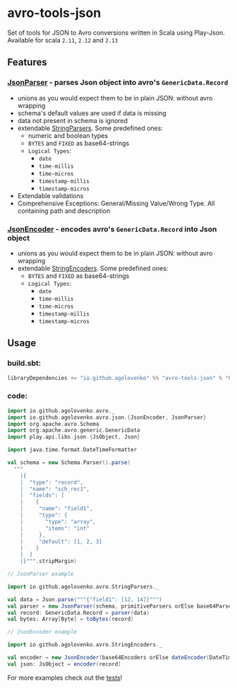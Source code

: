 # avro-tools-json

Set of tools for JSON to Avro conversions written in Scala using Play-Json. Available for scala `2.11`, `2.12`
and `2.13`

## Features

### [JsonParser](src/main/scala/io/github/agolovenko/avro/json/JsonParser.scala) - parses Json object into avro's `GenericData.Record`

* unions as you would expect them to be in plain JSON: without avro wrapping
* schema's default values are used if data is missing
* data not present in schema is ignored
* extendable [StringParsers](../core/src/main/scala/io/github/agolovenko/avro/StringParsers.scala). Some predefined
  ones:
    * numeric and boolean types
    * `BYTES` and `FIXED` as base64-strings
    * `Logical Types`:
        * `date`
        * `time-millis`
        * `time-micros`
        * `timestamp-millis`
        * `timestamp-micros`
* Extendable validations
* Comprehensive Exceptions: General/Missing Value/Wrong Type. All containing path and description

### [JsonEncoder](src/main/scala/io/github/agolovenko/avro/json/JsonEncoder.scala) - encodes avro's `GenericData.Record` into Json object

* unions as you would expect them to be in plain JSON: without avro wrapping
* extendable [StringEncoders](../core/src/main/scala/io/github/agolovenko/avro/StringEncoders.scala). Some predefined
  ones:
    * `BYTES` and `FIXED` as base64-strings
    * `Logical Types`:
        * `date`
        * `time-millis`
        * `time-micros`
        * `timestamp-millis`
        * `timestamp-micros`

## Usage

### build.sbt:

```sbt
libraryDependencies += "io.github.agolovenko" %% "avro-tools-json" % "0.6.2"
```

### code:

```scala
import io.github.agolovenko.avro._
import io.github.agolovenko.avro.json.{JsonEncoder, JsonParser}
import org.apache.avro.Schema
import org.apache.avro.generic.GenericData
import play.api.libs.json.{JsObject, Json}

import java.time.format.DateTimeFormatter

val schema = new Schema.Parser().parse(
  """
    |{
    |  "type": "record",
    |  "name": "sch_rec1",
    |  "fields": [
    |    {
    |     "name": "field1", 
    |     "type": {
    |       "type": "array",
    |       "items": "int"
    |     },
    |     "default": [1, 2, 3]
    |    }
    |  ]
    |}""".stripMargin)

// JsonParser example

import io.github.agolovenko.avro.StringParsers._

val data = Json.parse("""{"field1": [12, 14]}""")
val parser = new JsonParser(schema, primitiveParsers orElse base64Parsers)
val record: GenericData.Record = parser(data)
val bytes: Array[Byte] = toBytes(record)

// JsonEncoder example

import io.github.agolovenko.avro.StringEncoders._

val encoder = new JsonEncoder(base64Encoders orElse dateEncoder(DateTimeFormatter.ISO_DATE))
val json: JsObject = encoder(record)
```

For more examples check out the [tests](src/test/scala/io/github/agolovenko/avro/json)!

